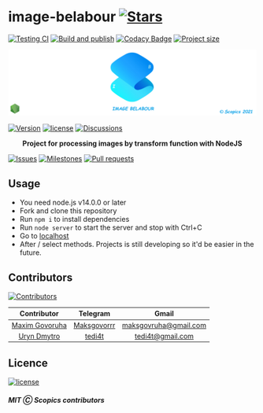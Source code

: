 # image-belabour [![Stars](https://img.shields.io/github/stars/scopics/image-belabour?style=social)](https://github.com/Scopics/image-belabour/stargazers)

[![Testing CI](https://github.com/Scopics/image-belabour/actions/workflows/test.yml/badge.svg)](https://github.com/Scopics/image-belabour/actions/workflows/test.yml)
[![Build and publish](https://github.com/Scopics/image-belabour/actions/workflows/publish.yml/badge.svg)](https://github.com/Scopics/image-belabour/actions/workflows/publish.yml)
[![Codacy Badge](https://api.codacy.com/project/badge/Grade/20c88faf4e15442eb8ff3d1c63c77d29)](https://app.codacy.com/gh/Scopics/tunasync?utm_source=github.com&utm_medium=referral&utm_content=Scopics/tunasync&utm_campaign=Badge_Grade)
[![Project size](https://img.shields.io/github/languages/code-size/scopics/image-belabour)]()

![Logo](https://raw.githubusercontent.com/MaksGovor/Images/master/Voting-system/Logo-image-belabour.png)

[![Version](https://img.shields.io/github/v/release/scopics/image-belabour)](https://github.com/Scopics/image-belabour/releases)
[![license](https://img.shields.io/github/license/scopics/image-belabour)](https://github.com/Scopics/image-belabour/blob/main/LICENSE)
[![Discussions](https://img.shields.io/github/discussions/scopics/image-belabour)](https://github.com/Scopics/image-belabour/discussions)

<p align="center"><b>Project for processing images by transform function with NodeJS</b></p>

[![Issues](https://img.shields.io/github/issues/scopics/image-belabour)](https://github.com/Scopics/image-belabour/issues)
[![Milestones](https://img.shields.io/github/milestones/all/Scopics/image-belabour)](https://github.com/Scopics/image-belabour/milestones)
[![Pull requests](https://img.shields.io/github/issues-pr/Scopics/image-belabour)](https://github.com/Scopics/image-belabour/pulls)

## Usage

- You need node.js v14.0.0 or later
- Fork and clone this repository
- Run `npm i` to install dependencies
- Run `node server` to start the server and stop with Ctrl+C
- Go to [localhost](http://localhost:8000)
- After / select methods. Projects is still developing so 
  it'd be easier in the future.

## Contributors

[![Contributors](https://img.shields.io/github/contributors-anon/scopics/image-belabour)](https://github.com/Scopics/image-belabour#contributors)

| Contributor                                         | Telegram                                | Gmail                                          |
| :-------------------------------------------------: |:---------------------------------------:| :---------------------------------------------:|
| [Maxim Govoruha](https://github.com/MaksGovor)      | [Maksgovorrr](https://t.me/Maksgovorrr) | [maksgovruha@gmail.com](mailto:maksgovruha@gmail.com) |
| [Uryn Dmytro](https://github.com/tedi4t)            | [tedi4t](https://t.me/tedi4t)           | [tedi4t@gmail.com](mailto:tedi4t@gmail.com)           |

## Licence

[![license](https://img.shields.io/github/license/scopics/image-belabour)](https://github.com/Scopics/image-belabour/blob/main/LICENSE)
##### MIT Ⓒ Scopics contributors
